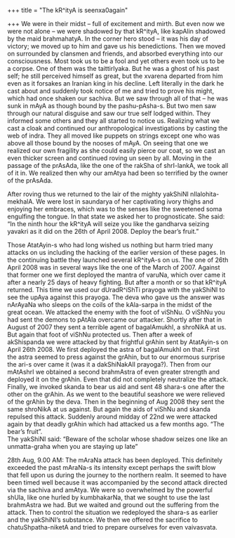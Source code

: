 +++
title = "The kR^ityA is seenxa0again"

+++
We were in their midst – full of excitement and mirth. But even now we
were not alone – we were shadowed by that kR^ityA, like kapAlin shadowed
by the maid brahmahatyA. In the corner hero stood – it was his day of
victory; we moved up to him and gave us his benedictions. Then we moved
on surrounded by clansmen and friends, and absorbed everything into our
consciousness. Most took us to be a fool and yet others even took us to
be a corpse. One of them was the taittirIyaka. But he was a ghost of his
past self; he still perceived himself as great, but the xvarena departed
from him even as it forsakes an Iranian king in his decline. Left
literally in the dark he cast about and suddenly took notice of me and
tried to prove his might, which had once shaken our sachiva. But we saw
through all of that – he was sunk in mAyA as though bound by the
pashu-pAsha-s. But two men saw through our natural disguise and saw our
true self lodged within. They informed some others and they all started
to notice us. Realizing what we cast a cloak and continued our
anthropological investigations by casting the web of indra. They all
moved like puppets on strings except one who was above all those bound
by the nooses of mAyA. On seeing that one we realized our own fragility
as she could easily pierce our coat, so we cast an even thicker screen
and continued roving un seen by all. Moving in the passage of the
prAsAda, like the one of the rakSha of shrI-lankA, we took all of it in.
We realized then why our amAtya had been so terrified by the owner of
the prAsAda.

After roving thus we returned to the lair of the mighty yakShiNI
nIlalohita-mekhalA. We were lost in saundarya of her captivating ivory
thighs and enjoying her embraces, which was to the senses like the
sweetened soma engulfing the tongue. In that state we asked her to
prognosticate. She said: “In the ninth hour the kR^ityA will seize you
like the gandharva seizing yavakri as it did on the 26th of April 2008.
Deploy the bear’s fruit.”

Those AtatAyin-s who had long wished us nothing but harm tried many
attacks on us including the hacking of the earlier version of these
pages. In the continuing battle they launched several kR^ityA-s on us.
The one of 26th April 2008 was in several ways like the one of the March
of 2007. Against that former one we first deployed the mantra of varuNa,
which over came it after a nearly 25 days of heavy fighting. But after a
month or so that kR^ityA returned. This time we used our dUradR^iShTi
prayoga with the yakShiNI to see the upAya against this prayoga. The
deva who gave us the answer was nArAyaNa who sleeps on the coils of the
kAla-sarpa in the midst of the great ocean. We attacked the enemy with
the foot of viShNu. O viShNu you had sent the demons to pAtAla overcame
our attacker. Shortly after that in August of 2007 they sent a terrible
agent of bagalAmukhI, a shroNikA at us. But again that foot of viShNu
protected us. Then after a week of akShispanda we were attacked by that
frightful grAhin sent by AtatAyin-s on April 26th 2008. We first
deployed the astra of bagalAmukhI on that. First the astra seemed to
press against the grAhin, but to our enormous surprise the ari-s over
came it (was it a dakShiNakAlI prayoga?). Then from our mAtAshrI we
obtained a second brahmAstra of even greater strength and deployed it on
the grAhin. Even that did not completely neutralize the attack. Finally,
we invoked skanda to bear us aid and sent 48 shara-s one after the other
on the grAhin. As we went to the beautiful seashore we were relieved of
the grAhin by the deva. Then in the beginning of Aug 2008 they sent the
same shroNikA at us against. But again the aids of viShNu and skanda
repulsed this attack. Suddenly around midday of 22nd we were attacked
again by that deadly grAhin which had attacked us a few months ago. “The
bear’s fruit”.  
The yakShiNI said: “Beware of the scholar whose shadow seizes one like
an unmatta-graha when you are staying up late”

28th Aug, 9.00 AM: The mAraNa attack has been deployed. This definitely
exceeded the past mAraNa-s its intensity except perhaps the swift blow
that fell upon us during the journey to the northern realm. It seemed to
have been timed well because it was accompanied by the second attack
directed via the sachiva and amAtya. We were so overwhelmed by the
powerful shUla, like one hurled by kumbhakarNa, that we sought to use
the last brahmAstra we had. But we waited and ground out the suffering
from the attack. Then to control the situation we redeployed the shara-s
as earlier and the yakShiNI’s substance. We then we offered the
sacrifice to chatuShpatha-niketA and tried to prepare ourselves for even
vaivasvata.
